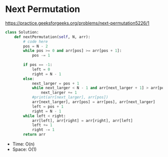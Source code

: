 # Next Permutation

https://practice.geeksforgeeks.org/problems/next-permutation5226/1

```python
class Solution:
    def nextPermutation(self, N, arr):
        # code here
        pos = N - 2
        while pos >= 0 and arr[pos] >= arr[pos + 1]:
            pos -= 1
        
        if pos == -1:
            left = 0
            right = N - 1
        else:
            next_larger = pos + 1
            while next_larger < N - 1 and arr[next_larger + 1] > arr[pos]:
                next_larger += 1
            #print(arr[next_larger], arr[pos])
            arr[next_larger], arr[pos] = arr[pos], arr[next_larger]
            left = pos + 1
            right = N - 1
        while left < right:
            arr[left], arr[right] = arr[right], arr[left]
            left += 1
            right -= 1
        return arr
```

* Time: O(n)
* Space: O(1)
